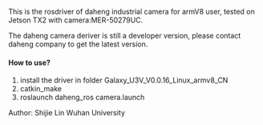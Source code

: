 This is the rosdriver of daheng industrial camera for armV8 user, tested on Jetson TX2 with camera:MER-50279UC.    

The daheng camera deriver is still a developer version, please contact daheng company to get the latest version.


#### How to use?
1. install the driver in folder Galaxy_U3V_V0.0.16_Linux_armv8_CN  
2. catkin_make  
3. roslaunch daheng_ros camera.launch  

Author: Shijie Lin 
Wuhan University

